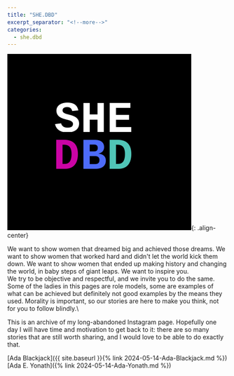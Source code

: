 ```yaml
---
title: "SHE.DBD"
excerpt_separator: "<!--more-->"
categories:
  - she.dbd
---
```


![center-aligned-image](/images/shedbd.png){: .align-center}

We want to show women that dreamed big and achieved those dreams. We want to show women that worked hard and didn't let the world kick them down. We want to show women that ended up making history and changing the world, in baby steps of giant leaps.⁠ We want to inspire you. ⁠ \
We try to be objective and respectful, and we invite you to do the same. Some of the ladies in this pages are role models, some are examples of what can be achieved but definitely not good examples by the means they used. Morality is important, so our stories are here to make you think, not for you to follow blindly.⁠\

This is an archive of my long-abandoned Instagram page. Hopefully one day I will have time and motivation to get back to it: there are so many stories that are still worth sharing, and I would love to be able to do exactly that.

<!--more-->

[Ada Blackjack]({{ site.baseurl }}{% link 2024-05-14-Ada-Blackjack.md %})
[Ada E. Yonath]({% link 2024-05-14-Ada-Yonath.md %})